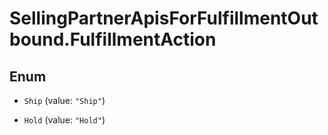 # SellingPartnerApisForFulfillmentOutbound.FulfillmentAction

## Enum


* `Ship` (value: `"Ship"`)

* `Hold` (value: `"Hold"`)


